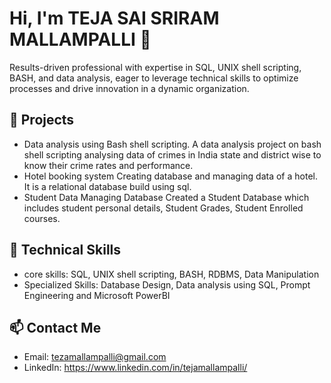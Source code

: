 # Hi, I'm TEJA SAI SRIRAM MALLAMPALLI 👋
Results-driven professional with expertise in SQL, UNIX shell scripting, BASH, and data analysis, eager to leverage technical skills to optimize processes and drive innovation in a dynamic organization.

## 🚀 Projects
- Data analysis using Bash shell scripting.
    A data analysis project on bash shell scripting analysing data of crimes in India state and district wise to know their crime rates and performance.
- Hotel booking system
    Creating database and managing data of a hotel. It is a relational database build using sql.
- Student Data Managing Database
    Created a Student Database which includes student personal details, Student Grades, Student Enrolled courses.

## 🧠 Technical Skills
- core skills: SQL, UNIX shell scripting, BASH, RDBMS, Data Manipulation
- Specialized Skills: Database Design, Data analysis using SQL, Prompt Engineering and Microsoft PowerBI

## 📫 Contact Me
- Email: tezamallampalli@gmail.com
- LinkedIn: https://www.linkedin.com/in/tejamallampalli/
